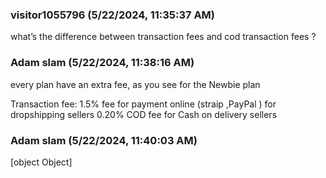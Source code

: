### visitor1055796 (5/22/2024, 11:35:37 AM)

what’s the difference between transaction fees and cod transaction fees ?

### Adam slam (5/22/2024, 11:38:16 AM)

every plan have an extra fee, as you see for the Newbie plan 


Transaction fee:
1.5% fee for payment online (straip ,PayPal ) for dropshipping sellers
0.20% COD fee  for Cash on delivery sellers

### Adam slam (5/22/2024, 11:40:03 AM)

[object Object]
